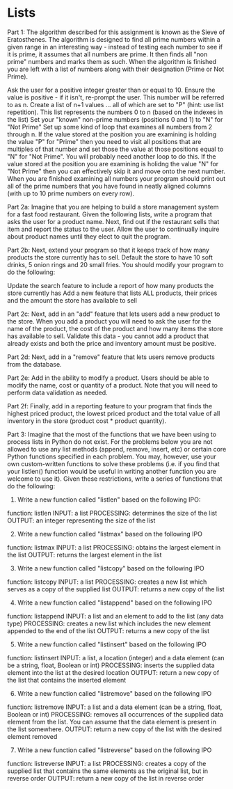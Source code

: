 # Lists
Part 1:
The algorithm described for this assignment is known as the Sieve of Eratosthenes. The algorithm is designed to find all prime numbers within a given range in an interesting way - instead of testing each number to see if it is prime, it assumes that all numbers are prime. It then finds all "non prime" numbers and marks them as such. When the algorithm is finished you are left with a list of numbers along with their designation (Prime or Not Prime).

Ask the user for a positive integer greater than or equal to 10. Ensure the value is positive - if it isn't, re-prompt the user. This number will be referred to as n.
Create a list of n+1 values ... all of which are set to "P" (hint: use list repetition). This list represents the numbers 0 to n (based on the indexes in the list)
Set your "known" non-prime numbers (positions 0 and 1) to "N" for "Not Prime"
Set up some kind of loop that examines all numbers from 2 through n.
If the value stored at the position you are examining is holding the value "P" for "Prime" then you need to visit all positions that are multiples of that number and set those the value at those positions equal to "N" for "Not Prime". You will probably need another loop to do this.
If the value stored at the position you are examining is holidng the value "N" for "Not Prime" then you can effectively skip it and move onto the next number.
When you are finished examining all numbers your program should print out all of the prime numbers that you have found in neatly aligned columns (with up to 10 prime numbers on every row). 

Part 2a:
Imagine that you are helping to build a store management system for a fast food restaurant. Given the following lists, write a program that asks the user for a product name. Next, find out if the restaurant sells that item and report the status to the user. Allow the user to continually inquire about product names until they elect to quit the program.

Part 2b:
Next, extend your program so that it keeps track of how many products the store currently has to sell. Default the store to have 10 soft drinks, 5 onion rings and 20 small fries. You should modify your program to do the following:

Update the search feature to include a report of how many products the store currently has
Add a new feature that lists ALL products, their prices and the amount the store has available to sell

Part 2c:
Next, add in an "add" feature that lets users add a new product to the store. When you add a product you will need to ask the user for the name of the product, the cost of the product and how many items the store has available to sell. Validate this data - you cannot add a product that already exists and both the price and inventory amount must be positive.

Part 2d:
Next, add in a "remove" feature that lets users remove products from the database.

Part 2e:
Add in the ability to modify a product. Users should be able to modify the name, cost or quantity of a product. Note that you will need to perform data validation as needed. 

Part 2f:
Finally, add in a reporting feature to your program that finds the highest priced product, the lowest priced product and the total value of all inventory in the store (product cost * product quantity). 

Part 3:
Imagine that the most of the functions that we have been using to process lists in Python do not exist. For the problems below you are not allowed to use any list methods (append, remove, insert, etc) or certain core Python functions specified in each problem. You may, however, use your own custom-written functions to solve these problems (i.e. if you find that your listlen() function would be useful in writing another function you are welcome to use it). Given these restrictions, write a series of functions that do the following:

1. Write a new function called "listlen" based on the following IPO:

function:    listlen
 INPUT:       a list
 PROCESSING:  determines the size of the list
 OUTPUT:      an integer representing the size of the list
 
2. Write a new function called "listmax" based on the following IPO

 function:    listmax
 INPUT:       a list
 PROCESSING:  obtains the largest element in the list
 OUTPUT:      returns the largest element in the list

3. Write a new function called "listcopy" based on the following IPO

 function:    listcopy
 INPUT:       a list
 PROCESSING:  creates a new list which serves as a copy of the supplied list
 OUTPUT:      returns a new copy of the list

4. Write a new function called "listappend" based on the following IPO

 function:    listappend
 INPUT:       a list and an element to add to the list (any data type)
 PROCESSING:  creates a new list which includes the new element appended
              to the end of the list
 OUTPUT:      returns a new copy of the list

5. Write a new function called "listinsert" based on the following IPO

 function:    listinsert
 INPUT:       a list, a location (integer) and a data 
              element (can be a string, float, Boolean or 
              int)
 PROCESSING:  inserts the supplied data element into the 
              list at the desired location
 OUTPUT:      return a new copy of the list that contains
              the inserted element

6. Write a new function called "listremove" based on the following IPO

 function:    listremove
 INPUT:       a list and a data element (can be a string, 
              float, Boolean or int)
 PROCESSING:  removes all occurrences of the supplied 
              data element from the list.  You can assume 
              that the data element is present in the list 
              somewhere.
 OUTPUT:      return a new copy of the list with the
              desired element removed

7. Write a new function called "listreverse" based on the following IPO

 function:    listreverse
 INPUT:       a list
 PROCESSING:  creates a copy of the supplied list that
              contains the same elements as the original
              list, but in reverse order
 OUTPUT:      return a new copy of the list in reverse order
